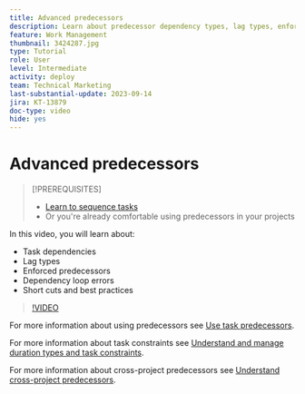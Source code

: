 ```yaml
---
title: Advanced predecessors
description: Learn about predecessor dependency types, lag types, enforced predecessors, dependency loop errors, and some short cuts and best practices.
feature: Work Management
thumbnail: 3424287.jpg
type: Tutorial
role: User
level: Intermediate
activity: deploy
team: Technical Marketing
last-substantial-update: 2023-09-14
jira: KT-13879
doc-type: video
hide: yes
---
```

# Advanced predecessors


>[!PREREQUISITES]
>
>* [Learn to sequence tasks](https://experienceleague.adobe.com/docs/workfront-learn/tutorials-workfront/manage-work/tasks/learn-to-sequence-tasks.html?lang=en)
>* Or you're already comfortable using predecessors in your projects


In this video, you will learn about:

* Task dependencies
* Lag types
* Enforced predecessors
* Dependency loop errors
* Short cuts and best practices

>[!VIDEO](https://video.tv.adobe.com/v/3424287/?quality=12&learn=on)

For more information about using predecessors see [Use task predecessors](https://experienceleague.adobe.com/docs/workfront/using/manage-work/tasks/use-task-predecessors/use-task-predecessors.html).

For more information about task constraints see [Understand and manage duration types and task constraints](https://experienceleague.adobe.com/docs/workfront-learn/tutorials-workfront/manage-work/intermediate-projects/understand-and-manage-duration-types-and-task-constraints.html).

For more information about cross-project predecessors see [Understand cross-project predecessors](https://experienceleague.adobe.com/docs/workfront-learn/tutorials-workfront/manage-work/intermediate-projects/understand-cross-project-predecessors.html).
